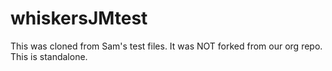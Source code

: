 # whiskersJMtest
This was cloned from Sam's test files.  It was NOT forked from our org repo. This is standalone.
